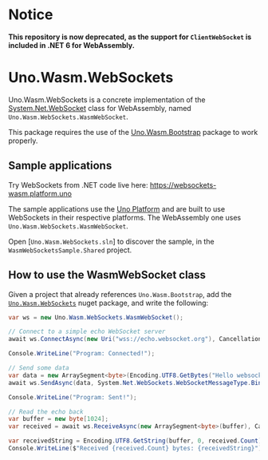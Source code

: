 # Notice

**This repository is now deprecated, as the support for `ClientWebSocket` is included in .NET 6 for WebAssembly.**

# Uno.Wasm.WebSockets

Uno.Wasm.WebSockets is a concrete implementation of the [System.Net.WebSocket](https://docs.microsoft.com/en-us/dotnet/api/system.net.websockets) 
class for WebAssembly, named `Uno.Wasm.WebSockets.WasmWebSocket`.

This package requires the use of the [Uno.Wasm.Bootstrap](https://www.nuget.org/packages/Uno.Wasm.Bootstrap) package to work properly.

## Sample applications

Try WebSockets from .NET code live here: https://websockets-wasm.platform.uno

The sample applications use the [Uno Platform](https://github.com/nventive/Uno) and are built to use WebSockets in
their respective platforms. The WebAssembly one uses `Uno.Wasm.WebSockets.WasmWebSocket`.

Open [`Uno.Wasm.WebSockets.sln`] to discover the sample, in the `WasmWebSocketsSample.Shared` project.

## How to use the WasmWebSocket class

Given a project that already references `Uno.Wasm.Bootstrap`, add the [`Uno.Wasm.WebSockets`](https://www.nuget.org/packages/Uno.Wasm.WebSockets) 
nuget package, and write the following:

```csharp
var ws = new Uno.Wasm.WebSockets.WasmWebSocket();

// Connect to a simple echo WebSocket server
await ws.ConnectAsync(new Uri("wss://echo.websocket.org"), CancellationToken.None);

Console.WriteLine("Program: Connected!");

// Send some data
var data = new ArraySegment<byte>(Encoding.UTF8.GetBytes("Hello websocket !"));
await ws.SendAsync(data, System.Net.WebSockets.WebSocketMessageType.Binary, false, CancellationToken.None);

Console.WriteLine("Program: Sent!");

// Read the echo back
var buffer = new byte[1024];
var received = await ws.ReceiveAsync(new ArraySegment<byte>(buffer), CancellationToken.None);

var receivedString = Encoding.UTF8.GetString(buffer, 0, received.Count);
Console.WriteLine($"Received {received.Count} bytes: {receivedString}");
```
